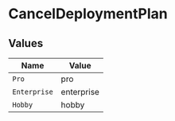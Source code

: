 # CancelDeploymentPlan


## Values

| Name         | Value        |
| ------------ | ------------ |
| `Pro`        | pro          |
| `Enterprise` | enterprise   |
| `Hobby`      | hobby        |